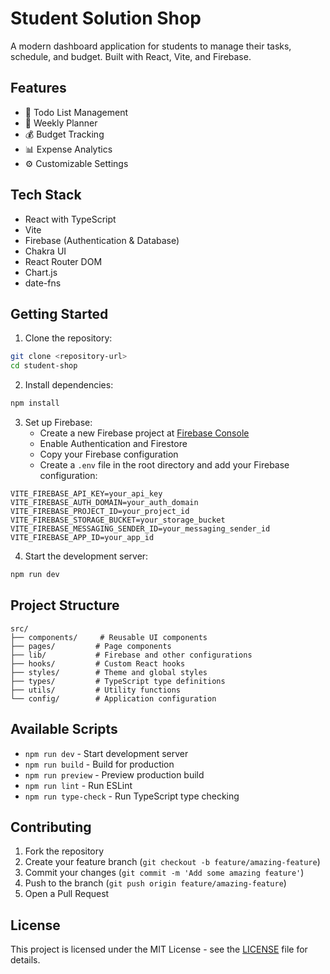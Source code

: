 # Student Solution Shop

A modern dashboard application for students to manage their tasks, schedule, and budget. Built with React, Vite, and Firebase.

## Features

- 📝 Todo List Management
- 📅 Weekly Planner
- 💰 Budget Tracking
- 📊 Expense Analytics
- ⚙️ Customizable Settings

## Tech Stack

- React with TypeScript
- Vite
- Firebase (Authentication & Database)
- Chakra UI
- React Router DOM
- Chart.js
- date-fns

## Getting Started

1. Clone the repository:
```bash
git clone <repository-url>
cd student-shop
```

2. Install dependencies:
```bash
npm install
```

3. Set up Firebase:
   - Create a new Firebase project at [Firebase Console](https://console.firebase.google.com)
   - Enable Authentication and Firestore
   - Copy your Firebase configuration
   - Create a `.env` file in the root directory and add your Firebase configuration:
```env
VITE_FIREBASE_API_KEY=your_api_key
VITE_FIREBASE_AUTH_DOMAIN=your_auth_domain
VITE_FIREBASE_PROJECT_ID=your_project_id
VITE_FIREBASE_STORAGE_BUCKET=your_storage_bucket
VITE_FIREBASE_MESSAGING_SENDER_ID=your_messaging_sender_id
VITE_FIREBASE_APP_ID=your_app_id
```

4. Start the development server:
```bash
npm run dev
```

## Project Structure

```
src/
├── components/     # Reusable UI components
├── pages/         # Page components
├── lib/           # Firebase and other configurations
├── hooks/         # Custom React hooks
├── styles/        # Theme and global styles
├── types/         # TypeScript type definitions
├── utils/         # Utility functions
└── config/        # Application configuration
```

## Available Scripts

- `npm run dev` - Start development server
- `npm run build` - Build for production
- `npm run preview` - Preview production build
- `npm run lint` - Run ESLint
- `npm run type-check` - Run TypeScript type checking

## Contributing

1. Fork the repository
2. Create your feature branch (`git checkout -b feature/amazing-feature`)
3. Commit your changes (`git commit -m 'Add some amazing feature'`)
4. Push to the branch (`git push origin feature/amazing-feature`)
5. Open a Pull Request

## License

This project is licensed under the MIT License - see the [LICENSE](LICENSE) file for details.
